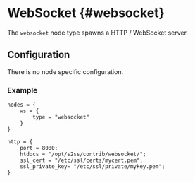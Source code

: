 # WebSocket {#websocket}

The `websocket` node type spawns a HTTP / WebSocket server.

## Configuration

There is no node specific configuration.

### Example

	nodes = {
		ws = {
			type = "websocket"
		}
	}
	
	http = {
		port = 8080;
		htdocs = "/opt/s2ss/contrib/websocket/";
		ssl_cert = "/etc/ssl/certs/mycert.pem";
		ssl_private_key= "/etc/ssl/private/mykey.pem";
	}